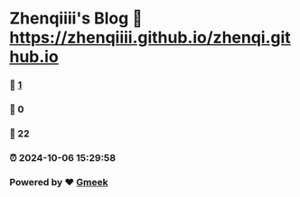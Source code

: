 # Zhenqiiii's Blog :link: https://zhenqiiii.github.io/zhenqi.github.io 
### :page_facing_up: [1](https://zhenqiiii.github.io/zhenqi.github.io/tag.html) 
### :speech_balloon: 0 
### :hibiscus: 22 
### :alarm_clock: 2024-10-06 15:29:58 
### Powered by :heart: [Gmeek](https://github.com/Meekdai/Gmeek)
